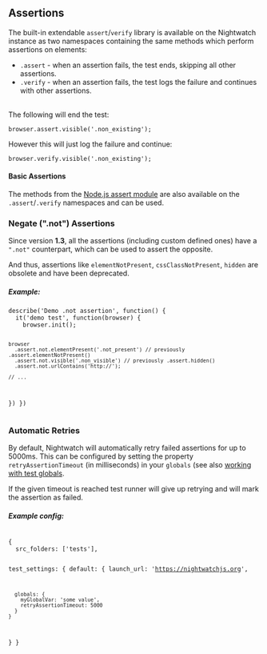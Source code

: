 ## Assertions

The built-in extendable `assert`/`verify` library is available on the Nightwatch instance as two namespaces containing the same methods which perform assertions on elements:

- `.assert` - when an assertion fails, the test ends, skipping all other assertions.
- `.verify` - when an assertion fails, the test logs the failure and continues with other assertions.

<br>  
The following will end the test:<br>
<div class="sample-test"><pre data-language="javascript"><code class="language-javascript">browser.assert.visible('.non_existing');</code></pre></div> 

However this will just log the failure and continue:<br>
<div class="sample-test"><pre data-language="javascript"><code class="language-javascript">browser.verify.visible('.non_existing');</code></pre></div>

#### Basic Assertions

The methods from the <a href="https://nodejs.org/api/assert.html" target="_blank">Node.js assert module</a> are also available on the `.assert`/`.verify` namespaces and can be used.

### Negate (".not") Assertions

Since version **1.3**, all the assertions (including custom defined ones) have a `".not"` counterpart, which can be used to assert the opposite.

And thus, assertions like `elementNotPresent`, `cssClassNotPresent`, `hidden` are obsolete and have been deprecated.

##### Example:
<div class="sample-test"><pre data-language="javascript"><code class="language-javascript">describe('Demo .not assertion', function() {
  it('demo test', function(browser) {
    browser.init();
    
    browser
      .assert.not.elementPresent('.not_present') // previously .assert.elementNotPresent()
      .assert.not.visible('.non_visible') // previously .assert.hidden()
      .assert.not.urlContains('http://');
    
    // ...
  })
})</code></pre></div>

### Automatic Retries

By default, Nightwatch will automatically retry failed assertions for up to 5000ms. This can be configured by setting the property `retryAssertionTimeout` (in milliseconds) in your `globals` (see also [working with test globals](https://nightwatchjs.org/guide/concepts/test-globals.html).  

If the given timeout is reached test runner will give up retrying and will mark the assertion as failed.

##### Example config:
<div class="sample-test"><pre data-language="javascript"><code class="language-javascript">
{
  src_folders: ['tests'],

  test_settings: {
    default: {
      launch_url: 'https://nightwatchjs.org',

      globals: {
        myGlobalVar: 'some value',
        retryAssertionTimeout: 5000
      }
    }
  }
}
</code></pre></div>


